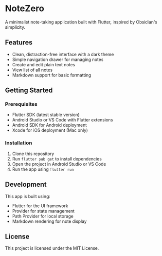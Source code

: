 # NoteZero

A minimalist note-taking application built with Flutter, inspired by Obsidian's simplicity.

## Features

- Clean, distraction-free interface with a dark theme
- Simple navigation drawer for managing notes
- Create and edit plain text notes
- View list of all notes
- Markdown support for basic formatting

## Getting Started

### Prerequisites

- Flutter SDK (latest stable version)
- Android Studio or VS Code with Flutter extensions
- Android SDK for Android deployment
- Xcode for iOS deployment (Mac only)

### Installation

1. Clone this repository
2. Run `flutter pub get` to install dependencies
3. Open the project in Android Studio or VS Code
4. Run the app using `flutter run`

## Development

This app is built using:
- Flutter for the UI framework
- Provider for state management
- Path Provider for local storage
- Markdown rendering for note display

## License

This project is licensed under the MIT License.